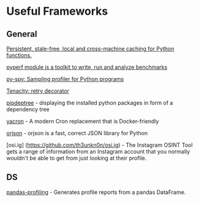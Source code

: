 # Useful Frameworks

## General

[Persistent, stale-free, local and cross-machine caching for Python functions.](https://github.com/shaypal5/cachier)

[pyperf module is a toolkit to write, run and analyze benchmarks](https://github.com/vstinner/pyperf)

[py-spy: Sampling profiler for Python programs](https://github.com/benfred/py-spy)

[Tenacity: retry decorator](https://github.com/jd/tenacity)

[pipdeptree](https://github.com/naiquevin/pipdeptree) - displaying the installed python packages in form of a dependency tree

[yacron](https://github.com/gjcarneiro/yacron) - A modern Cron replacement that is Docker-friendly

[orjson](https://github.com/ijl/orjson) - orjson is a fast, correct JSON library for Python

[osi.ig] (https://github.com/th3unkn0n/osi.ig) - The Instagram OSINT Tool gets a range of information from an Instagram account that you normally wouldn't be able to get from just looking at their profile.

## DS

[pandas-profiling](https://github.com/pandas-profiling/pandas-profiling) - Generates profile reports from a pandas DataFrame.
